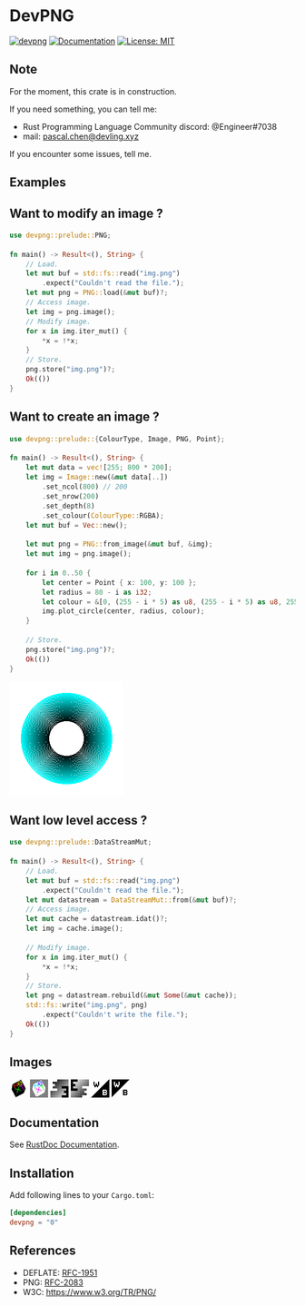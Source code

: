 # DevPNG

[![devpng](https://img.shields.io/crates/v/devpng.svg)](https://crates.io/crates/devpng)
[![Documentation](https://docs.rs/devpng/badge.svg)](https://docs.rs/devpng)
[![License: MIT](https://img.shields.io/badge/license-MIT-blue.svg)](LICENSE)

Note
----

For the moment, this crate is in construction.

If you need something, you can tell me:

- Rust Programming Language Community discord: @Engineer#7038
- mail: pascal.chen@devling.xyz

If you encounter some issues, tell me.

Examples
--------

## Want to modify an image ?
```Rust
use devpng::prelude::PNG;

fn main() -> Result<(), String> {
    // Load.
    let mut buf = std::fs::read("img.png")
        .expect("Couldn't read the file.");
    let mut png = PNG::load(&mut buf)?;
    // Access image.
    let img = png.image();
    // Modify image.
    for x in img.iter_mut() {
        *x = !*x;
    }
    // Store.
    png.store("img.png")?;
    Ok(())
}
```

## Want to create an image ?
```Rust
use devpng::prelude::{ColourType, Image, PNG, Point};

fn main() -> Result<(), String> {
    let mut data = vec![255; 800 * 200];
    let img = Image::new(&mut data[..])
        .set_ncol(800) // 200
        .set_nrow(200)
        .set_depth(8)
        .set_colour(ColourType::RGBA);
    let mut buf = Vec::new();

    let mut png = PNG::from_image(&mut buf, &img);
    let mut img = png.image();

    for i in 0..50 {
        let center = Point { x: 100, y: 100 };
        let radius = 80 - i as i32;
        let colour = &[0, (255 - i * 5) as u8, (255 - i * 5) as u8, 255];
        img.plot_circle(center, radius, colour);
    }

    // Store.
    png.store("img.png")?;
    Ok(())
}
```

![alt text](https://github.com/TimeEngineer/devpng/blob/master/img/img.png "img")

## Want low level access ?
```Rust
use devpng::prelude::DataStreamMut;

fn main() -> Result<(), String> {
    // Load.
    let mut buf = std::fs::read("img.png")
        .expect("Couldn't read the file.");
    let mut datastream = DataStreamMut::from(&mut buf)?;
    // Access image.
    let mut cache = datastream.idat()?;
    let img = cache.image();
   
    // Modify image.
    for x in img.iter_mut() {
        *x = !*x;
    }
    // Store.
    let png = datastream.rebuild(&mut Some(&mut cache));
    std::fs::write("img.png", png)
        .expect("Couldn't write the file.");
    Ok(())
}
```

Images
------

![alt text](https://github.com/TimeEngineer/devpng/blob/master/img/example0.png "0")
![alt text](https://github.com/TimeEngineer/devpng/blob/master/img/example1.png "1")
![alt text](https://github.com/TimeEngineer/devpng/blob/master/img/example2.png "2")
![alt text](https://github.com/TimeEngineer/devpng/blob/master/img/example3.png "3")
![alt text](https://github.com/TimeEngineer/devpng/blob/master/img/example4.png "4")
![alt text](https://github.com/TimeEngineer/devpng/blob/master/img/example5.png "5")

Documentation
-------------

See [RustDoc Documentation](https://docs.rs/devpng).

Installation
------------

Add following lines to your `Cargo.toml`:

```toml
[dependencies]
devpng = "0"
```

References
----------

- DEFLATE: [RFC-1951](https://tools.ietf.org/html/rfc1951)
- PNG: [RFC-2083](https://tools.ietf.org/html/rfc2083)
- W3C: https://www.w3.org/TR/PNG/